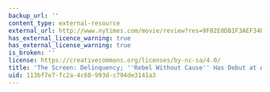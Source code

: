 ```yaml
---
backup_url: ''
content_type: external-resource
external_url: http://www.nytimes.com/movie/review?res=9F02E0DB1F3AEF34BC4F51DFB667838E649EDE?
has_external_licence_warning: true
has_external_license_warning: true
is_broken: ''
license: https://creativecommons.org/licenses/by-nc-sa/4.0/
title: 'The Screen: Delinquency; ''Rebel Without Cause'' Has Debut at Astor'
uid: 113bf7e7-fc2a-4c68-993d-c794de3141a3
---
```

